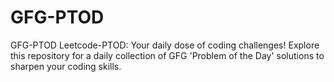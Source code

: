 # GFG-PTOD
GFG-PTOD Leetcode-PTOD: Your daily dose of coding challenges! Explore this repository for a daily collection of GFG 'Problem of the Day' solutions to sharpen your coding skills.
